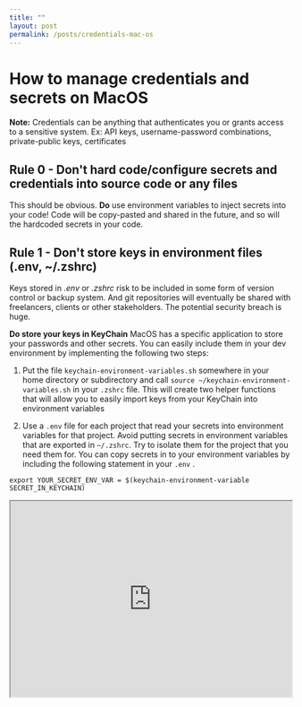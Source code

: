 ```yaml
---
title: ""
layout: post
permalink: /posts/credentials-mac-os
---
```


# How to manage credentials and secrets on MacOS

**Note:** Credentials can be anything that authenticates you or grants access to a sensitive system. Ex: API keys, username-password combinations, private-public keys, certificates

## Rule 0 - **Don't** hard code/configure secrets and credentials into source code or any files

This should be obvious. **Do** use environment variables to inject secrets into your code! Code will be copy-pasted and shared in the future, and so will the hardcoded secrets in your code.

## Rule 1 - **Don't** store keys in environment files (.env, ~/.zshrc)

Keys stored in _.env_ or _.zshrc_ risk to be included in some form of version control or backup system. And git repositories will eventually be shared with freelancers, clients or other stakeholders. The potential security breach is huge.

**Do store your keys in KeyChain**
MacOS has a specific application to store your passwords and other secrets. You can easily include them in your dev environment by implementing the following two steps:

1.  Put the file `keychain-environment-variables.sh` somewhere in your home directory or subdirectory and call `source ~/keychain-environment-variables.sh` in your `.zshrc` file. This will create two helper functions that will allow you to easily import keys from your KeyChain into environment variables

2.  Use a `.env` file for each project that read your secrets into environment variables for that project. Avoid putting secrets in environment variables that are exported in `~/.zshrc`. Try to isolate them for the project that you need them for. You can copy secrets in to your environment variables by including the following statement in your `.env` .

```
export YOUR_SECRET_ENV_VAR = $(keychain-environment-variable SECRET_IN_KEYCHAIN)
```

<iframe 
    width="100%"
    height="350"    
    src="https://gist.github.com/axelv/73b6f2c748f9677d53b225fb1104f757.pibb"
 />
    
 
[Open the Gists here if the iframe bellow doesn't render correctly.](https://gist.github.com/axelv/73b6f2c748f9677d53b225fb1104f757)
    
## Rule 2 - **Don't** copy or mount secrets in Docker containers
Be aware that containers will live their own live and you can't predict where they will end up. You don't know who will need access to your container registry in 6 months. You don't know to who you will share your container with. And over time, chances are high you even forgot that there are secrets in your container image. Depending on your needs, there are two approaches to include secrets in your docker deployments:

### 1. My container needs access to a sensitive system at _runtime_.

**Do pass your secrets as environment variables to your container.**
`docker run` allows you to [set both environment variables and entire environment files](https://docs.docker.com/engine/reference/commandline/run/#set-environment-variables--e---env---env-file) using arguments `-e` or `--env-file`. When using this option, keep in mind [[#Rule 1 - Don't store keys in environment files env zshrc]] when working with environemnt files.

### 2. My container needs access to a sensitive system at _buildtime_.

**Do mount your secrets using `--mount` in your Dockerfile**
Using buildkit you can provide information and files during [buildtime](https://docs.docker.com/develop/develop-images/build_enhancements/) only.
There is a special option to mount _secrets_: [New Docker Build secret information](https://docs.docker.com/develop/develop-images/build_enhancements/#new-docker-build-secret-information)

And also an option to mount your _ssh-agent_: [Using SSH to access private data in builds](https://docs.docker.com/develop/develop-images/build_enhancements/#new-docker-build-secret-information) Make sure you also set you add your ssh host to the `known_hosts` file. For example to add GitHub.com:
`RUN ssh-keyscan github.com > /etc/ssh/ssh_known_hosts`

**Note:** Be aware that your KeyChain manages your _ssh-agent_ and you don't need to run it yourself. More info here [^2]

Sources:

- [^1] [Superchared Docker Build with BuildKit — DockerCon EU 2018](https://www.youtube.com/watch?v=kkpQ_UZn2uo&t=1084s)
- [^2] [Understanding SSH-keys and using KeyChaing to managed passphrase on MacOS](https://rderik.com/blog/understanding-ssh-keys-and-using-keychain-to-manage-passphrase-on-macos/)
